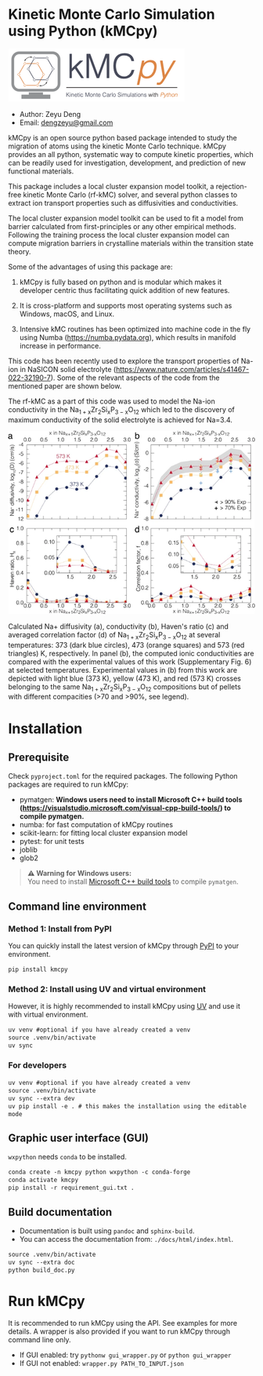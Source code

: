 # Kinetic Monte Carlo Simulation using Python (kMCpy)
![image](https://raw.githubusercontent.com/caneparesearch/kMCpy/master/docs/source/_static/kmcpy_logo.png)
- Author: Zeyu Deng
- Email: dengzeyu@gmail.com

kMCpy is an open source python based package intended to study the migration of atoms using the kinetic Monte Carlo technique. kMCpy provides an all python, systematic way to compute kinetic properties, which can be readily used for investigation, development, and prediction of new functional materials. 

This package includes a local cluster expansion model toolkit, a rejection-free kinetic Monte Carlo (rf-kMC) solver, and several python classes to extract ion transport properties such as diffusivities and conductivities. 

The local cluster expansion model toolkit can be used to fit a model from barrier calculated from first-principles or any other empirical methods. Following the training process the local cluster expansion model can compute migration barriers in crystalline materials within the transition state theory.

Some of the advantages of using this package are:

1. kMCpy is fully based on python and is modular which makes it developer centric thus facilitating quick addition of new features.

2. It is cross-platform and supports most operating systems such as Windows, macOS, and Linux.

3. Intensive kMC routines has been optimized into machine code in the fly using Numba (https://numba.pydata.org), which results in manifold increase in performance. 


This code has been recently used to explore the transport properties of Na-ion in NaSICON solid electrolyte (https://www.nature.com/articles/s41467-022-32190-7).
Some of the relevant aspects of the code from the mentioned paper are shown below. 

The rf-kMC as a part of this code was used to model the Na-ion conductivity in the $\mathrm{Na_{1+x}Zr_{2}Si_{x}P_{3-x}O_{12}}$ which led to the discovery of maximum conductivity of the solid electrolyte is achieved for Na=3.4.

![image](https://raw.githubusercontent.com/caneparesearch/kMCpy/master/docs/source/_static/computed_conductivity.png)

   Calculated Na+ diffusivity (a), conductivity (b), Haven's ratio (c) and averaged correlation factor (d) of $\mathrm{Na_{1+x}Zr_{2}Si_{x}P_{3-x}O_{12}}$ at several temperatures: 373 (dark blue circles), 473 (orange squares) and 573 (red triangles) K, respectively. In panel (b), the computed ionic conductivities are compared with the experimental values of this work (Supplementary Fig. 6) at selected temperatures. Experimental values in (b) from this work are depicted with light blue (373 K), yellow (473 K), and red (573 K) crosses belonging to the same $\mathrm{Na_{1+x}Zr_{2}Si_{x}P_{3-x}O_{12}}$ compositions but of pellets with different compacities (>70 and >90%, see legend).

# Installation
## Prerequisite
Check `pyproject.toml` for the required packages. The following Python packages are required to run kMCpy:
- pymatgen: **Windows users need to install Microsoft C++ build tools (https://visualstudio.microsoft.com/visual-cpp-build-tools/) to compile pymatgen.**
- numba: for fast computation of kMCpy routines
- scikit-learn: for fitting local cluster expansion model
- pytest: for unit tests
- joblib
- glob2

> **⚠️ Warning for Windows users:**  
> You need to install [Microsoft C++ build tools](https://visualstudio.microsoft.com/visual-cpp-build-tools/) to compile `pymatgen`.

## Command line environment
### Method 1: Install from PyPI
You can quickly install the latest version of kMCpy through [PyPI](https://pypi.org/project/kmcpy/) to your environment.

```shell
pip install kmcpy
```

### Method 2: Install using UV and virtual environment
However, it is highly recommended to install kMCpy using [UV](https://docs.astral.sh/uv/getting-started/installation/) and use it with virtual environment.

```shell
uv venv #optional if you have already created a venv
source .venv/bin/activate
uv sync
```

### For developers 
```shell
uv venv #optional if you have already created a venv
source .venv/bin/activate
uv sync --extra dev
uv pip install -e . # this makes the installation using the editable mode
```

## Graphic user interface (GUI)
`wxpython` needs `conda` to be installed.
```shell
conda create -n kmcpy python wxpython -c conda-forge
conda activate kmcpy
pip install -r requirement_gui.txt .
```

## Build documentation
- Documentation is built using `pandoc` and `sphinx-build`.
- You can access the documentation from: `./docs/html/index.html`.
```shell
source .venv/bin/activate
uv sync --extra doc
python build_doc.py
```

# Run kMCpy
It is recommended to run kMCpy using the API. See examples for more details. A wrapper is also provided if you want to run kMCpy through command line only. 

- If GUI enabled: try `pythonw gui_wrapper.py` or `python gui_wrapper`
- If GUI not enabled: `wrapper.py PATH_TO_INPUT.json`
